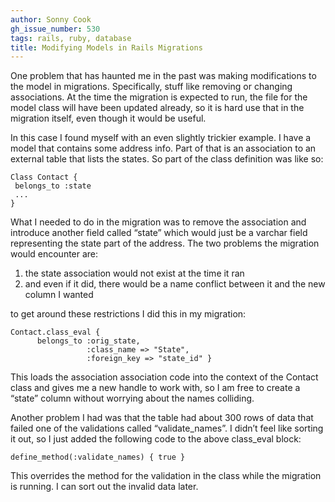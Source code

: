 ```yaml
---
author: Sonny Cook
gh_issue_number: 530
tags: rails, ruby, database
title: Modifying Models in Rails Migrations
---
```


One problem that has haunted me in the past was making modifications to the model in migrations. Specifically, stuff like removing or changing associations. At the time the migration is expected to run, the file for the model class will have been updated already, so it is hard use that in the migration itself, even though it would be useful.

In this case I found myself with an even slightly trickier example. I have a model that contains some address info. Part of that is an association to an external table that lists the states. So part of the class definition was like so:

```
Class Contact {
 belongs_to :state
 ...
}
```

What I needed to do in the migration was to remove the association and introduce another field called “state” which would just be a varchar field representing the state part of the address. The two problems the migration would encounter are:

1. the state association would not exist at the time it ran
1. and even if it did, there would be a name conflict between it and the
new column I wanted

to get around these restrictions I did this in my migration:

```
Contact.class_eval {
      belongs_to :orig_state,
                 :class_name => "State",
                 :foreign_key => "state_id" }
```

This loads the association association code into the context of the Contact class and gives me a new handle to work with, so I am free to create a “state” column without worrying about the names colliding.

Another problem I had was that the table had about 300 rows of data that failed one of the validations called “validate_names”. I didn’t feel like sorting it out, so I just added the following code to the above class_eval block:

```
define_method(:validate_names) { true }
```

This overrides the method for the validation in the class while the migration is running. I can sort out the invalid data later.
